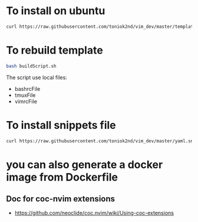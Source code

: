 # To install on ubuntu
```bash
curl https://raw.githubusercontent.com/toniok2nd/vim_dev/master/template |bash
```

# To rebuild template
```bash
bash buildScript.sh
```
The script use local files:
- bashrcFile
- tmuxFile
- vimrcFile

# To install snippets file 
```bash
curl https://raw.githubusercontent.com/toniok2nd/vim_dev/master/yaml.snippets -O && cp yaml.snippets ~/.config/coc/ultisnips/yaml.snippets
```

# you can also generate a docker image from Dockerfile

## Doc for coc-nvim extensions
- https://github.com/neoclide/coc.nvim/wiki/Using-coc-extensions
